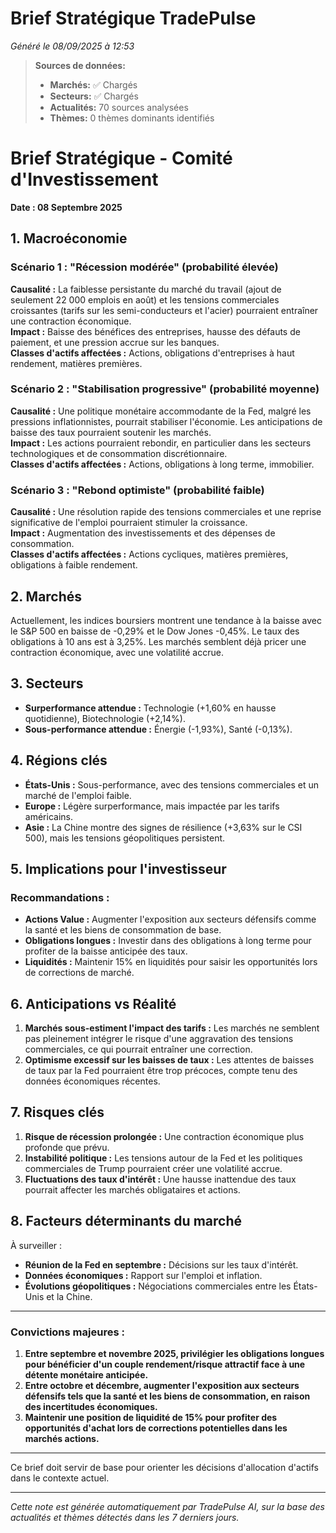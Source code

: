 # Brief Stratégique TradePulse

*Généré le 08/09/2025 à 12:53*

> **Sources de données:**
> - **Marchés:** ✅ Chargés
> - **Secteurs:** ✅ Chargés
> - **Actualités:** 70 sources analysées
> - **Thèmes:** 0 thèmes dominants identifiés

# Brief Stratégique - Comité d'Investissement

**Date : 08 Septembre 2025**

## 1. Macroéconomie

### Scénario 1 : "Récession modérée" (probabilité élevée)
**Causalité :** La faiblesse persistante du marché du travail (ajout de seulement 22 000 emplois en août) et les tensions commerciales croissantes (tarifs sur les semi-conducteurs et l'acier) pourraient entraîner une contraction économique.  
**Impact :** Baisse des bénéfices des entreprises, hausse des défauts de paiement, et une pression accrue sur les banques.  
**Classes d'actifs affectées :** Actions, obligations d'entreprises à haut rendement, matières premières.

### Scénario 2 : "Stabilisation progressive" (probabilité moyenne)
**Causalité :** Une politique monétaire accommodante de la Fed, malgré les pressions inflationnistes, pourrait stabiliser l'économie. Les anticipations de baisse des taux pourraient soutenir les marchés.  
**Impact :** Les actions pourraient rebondir, en particulier dans les secteurs technologiques et de consommation discrétionnaire.  
**Classes d'actifs affectées :** Actions, obligations à long terme, immobilier.

### Scénario 3 : "Rebond optimiste" (probabilité faible)
**Causalité :** Une résolution rapide des tensions commerciales et une reprise significative de l'emploi pourraient stimuler la croissance.  
**Impact :** Augmentation des investissements et des dépenses de consommation.  
**Classes d'actifs affectées :** Actions cycliques, matières premières, obligations à faible rendement.

## 2. Marchés

Actuellement, les indices boursiers montrent une tendance à la baisse avec le S&P 500 en baisse de -0,29% et le Dow Jones -0,45%. Le taux des obligations à 10 ans est à 3,25%. Les marchés semblent déjà pricer une contraction économique, avec une volatilité accrue.

## 3. Secteurs

- **Surperformance attendue :** Technologie (+1,60% en hausse quotidienne), Biotechnologie (+2,14%).
- **Sous-performance attendue :** Énergie (-1,93%), Santé (-0,13%).

## 4. Régions clés

- **États-Unis :** Sous-performance, avec des tensions commerciales et un marché de l'emploi faible.
- **Europe :** Légère surperformance, mais impactée par les tarifs américains.
- **Asie :** La Chine montre des signes de résilience (+3,63% sur le CSI 500), mais les tensions géopolitiques persistent.

## 5. Implications pour l'investisseur

### Recommandations :
- **Actions Value :** Augmenter l'exposition aux secteurs défensifs comme la santé et les biens de consommation de base.
- **Obligations longues :** Investir dans des obligations à long terme pour profiter de la baisse anticipée des taux.
- **Liquidités :** Maintenir 15% en liquidités pour saisir les opportunités lors de corrections de marché.

## 6. Anticipations vs Réalité

1. **Marchés sous-estiment l'impact des tarifs :** Les marchés ne semblent pas pleinement intégrer le risque d'une aggravation des tensions commerciales, ce qui pourrait entraîner une correction.
2. **Optimisme excessif sur les baisses de taux :** Les attentes de baisses de taux par la Fed pourraient être trop précoces, compte tenu des données économiques récentes.

## 7. Risques clés

1. **Risque de récession prolongée :** Une contraction économique plus profonde que prévu.
2. **Instabilité politique :** Les tensions autour de la Fed et les politiques commerciales de Trump pourraient créer une volatilité accrue.
3. **Fluctuations des taux d'intérêt :** Une hausse inattendue des taux pourrait affecter les marchés obligataires et actions.

## 8. Facteurs déterminants du marché

À surveiller :
- **Réunion de la Fed en septembre :** Décisions sur les taux d'intérêt.
- **Données économiques :** Rapport sur l'emploi et inflation.
- **Évolutions géopolitiques :** Négociations commerciales entre les États-Unis et la Chine.

---

### Convictions majeures :
1. **Entre septembre et novembre 2025, privilégier les obligations longues pour bénéficier d'un couple rendement/risque attractif face à une détente monétaire anticipée.**
2. **Entre octobre et décembre, augmenter l'exposition aux secteurs défensifs tels que la santé et les biens de consommation, en raison des incertitudes économiques.**
3. **Maintenir une position de liquidité de 15% pour profiter des opportunités d'achat lors de corrections potentielles dans les marchés actions.** 

--- 

Ce brief doit servir de base pour orienter les décisions d'allocation d'actifs dans le contexte actuel.

---

*Cette note est générée automatiquement par TradePulse AI, sur la base des actualités et thèmes détectés dans les 7 derniers jours.*
